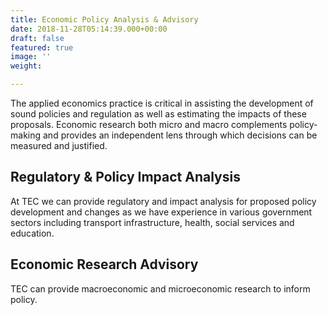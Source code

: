 ```yaml
---
title: Economic Policy Analysis & Advisory
date: 2018-11-28T05:14:39.000+00:00
draft: false
featured: true
image: ''
weight: 

---
```

The applied economics practice is critical in assisting the development of sound policies and regulation as well as estimating the impacts of these proposals. Economic research both micro and macro complements policy-making and provides an independent lens through which decisions can be measured and justified.

## Regulatory & Policy Impact Analysis

At TEC we can provide regulatory and impact analysis for proposed policy development and changes as we have experience in various government sectors including transport infrastructure, health, social services and education.

## Economic Research Advisory

TEC can provide macroeconomic and microeconomic research to inform policy.